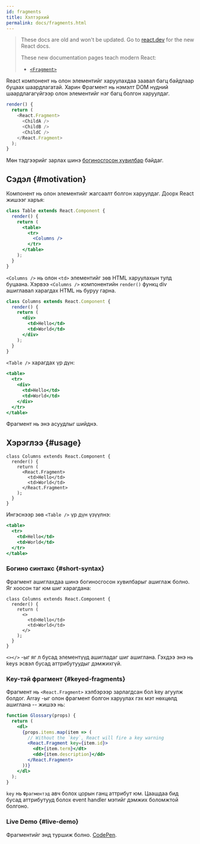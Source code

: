 ```yaml
---
id: fragments
title: Хэлтэрхий
permalink: docs/fragments.html
---
```


<div class="scary">

> These docs are old and won't be updated. Go to [react.dev](https://react.dev/) for the new React docs.
> 
> These new documentation pages teach modern React:
>
> - [`<Fragment>`](https://react.dev/reference/react/Fragment)

</div>

React компонент нь олон элементийг харуулахдаа заавал багц байдлаар буцаах шаардлагатай. Харин Фрагмент нь нэмэлт DOM нүдний шаардлагагүйгээр олон элементийг нэг багц болгон харуулдаг.

```js
render() {
  return (
    <React.Fragment>
      <ChildA />
      <ChildB />
      <ChildC />
    </React.Fragment>
  );
}
```

Мѳн тэдгээрийг зарлах шинэ [богиносгосон хувилбар](#short-syntax) байдаг.

## Сэдэл {#motivation}

Компонент нь олон элементийг жагсаалт болгон харуулдаг. Доорх React жишээг харъя:

```jsx
class Table extends React.Component {
  render() {
    return (
      <table>
        <tr>
          <Columns />
        </tr>
      </table>
    );
  }
}
```

`<Columns />` нь олон `<td>` элементийг зѳв HTML харуулахын тулд буцаана. Хэрвээ `<Columns />` компонентийн `render()` функц div ашиглавал харагдах HTML нь буруу гарна.

```jsx
class Columns extends React.Component {
  render() {
    return (
      <div>
        <td>Hello</td>
        <td>World</td>
      </div>
    );
  }
}
```

`<Table />` харагдах үр дүн:

```jsx
<table>
  <tr>
    <div>
      <td>Hello</td>
      <td>World</td>
    </div>
  </tr>
</table>
```

Фрагмент нь энэ асуудлыг шийднэ.

## Хэрэглээ {#usage}

```jsx{4,7}
class Columns extends React.Component {
  render() {
    return (
      <React.Fragment>
        <td>Hello</td>
        <td>World</td>
      </React.Fragment>
    );
  }
}
```

Ингэснээр зѳв `<Table />` үр дүн үзүүлнэ:

```jsx
<table>
  <tr>
    <td>Hello</td>
    <td>World</td>
  </tr>
</table>
```

### Богино синтакс {#short-syntax}

Фрагмент ашиглахдаа шинэ богиносгосон хувилбарыг ашиглаж болно. Яг хоосон таг юм шиг харагдана:

```jsx{4,7}
class Columns extends React.Component {
  render() {
    return (
      <>
        <td>Hello</td>
        <td>World</td>
      </>
    );
  }
}
```

`<></>` -ыг яг л бусад элементүүд ашигладаг шиг ашиглана. Гэхдээ энэ нь keys эсвэл бусад аттрибутуудыг дэмжихгүй.

### Key-тэй фрагмент {#keyed-fragments}

Фрагмент нь `<React.Fragment>` хэлбэрээр зарлагдсан бол key агуулж болдог. Array -ыг олон фрагмент болгон харуулах гэх мэт нѳхцѳлд ашиглана -- жишээ нь:

```jsx
function Glossary(props) {
  return (
    <dl>
      {props.items.map(item => (
        // Without the `key`, React will fire a key warning
        <React.Fragment key={item.id}>
          <dt>{item.term}</dt>
          <dd>{item.description}</dd>
        </React.Fragment>
      ))}
    </dl>
  );
}
```

`key` нь `Фрагментэд` авч болох цорын ганц аттрибут юм. Цаашдаа бид бусад аттрибутууд болох event handler мэтийг дэмжих боломжтой болгоно.

### Live Demo {#live-demo}

Фрагментийг энд туршиж болно. [CodePen](https://codepen.io/reactjs/pen/VrEbjE?editors=1000).
